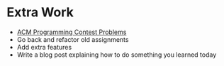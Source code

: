 # Extra Work
* [ACM Programming Contest Problems](http://icpc.baylor.edu/worldfinals/problems)
* Go back and refactor old assignments
* Add extra features
* Write a blog post explaining how to do something you learned today
